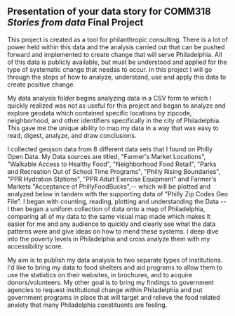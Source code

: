 ## Presentation of your data story for COMM318 _Stories from data_ Final Project

This project is created as a tool for philanthropic consulting. There is a lot of power held within this data and the analysis carried out that can be pushed forward and implemented to create change that will serve Philadelphia. All of this data is publicly available, but must be understood and applied for the type of systematic change that needas to occur. In this project I will go through the steps of how to analyze, understand, use and apply this data to create positive change.

My data analysis folder begins analyzing data in a CSV form to which I quickly realized was not as useful for this project and began to analyze and explore geodata which contained specific locations by zipcode, neighborhood, and other identifiers specifically in the city of Philadelphia. This gave me the unique ability to map my data in a way that was easy to read, digest, analyze, and draw conclusions.

I collected geojson data from 8 different data sets that I found on Philly Open Data. My Data sources are titled, "Farmer's Market Locations", "Walkable Access to Healthy Food", "Neighborhood Food Retail", "Parks and Recreation Out of School Time Programs", "Philly Rising Boundaries", "PPR Hydration Stations", "PPR Adult Exercise Equipment" and Farmer's Markets "Acceptance of PhillyFoodBucks",-- which will be plotted and analyzed below in tandem with the supporting data of "Philly Zip Codes Geo File". I began with counting, reading, plotting and understanding the Data -- I then began a uniform collection of data onto a map of Philadelphia, comparing all of my data to the same visual map made which makes it easier for me and any audience to quickly and clearly see what the data patterns were and give ideas on how to mend these systems. I deep dive into the poverty levels in Philadelphia and cross analyze them with my accessibility score.

My aim is to publish my data analysis to two separate types of institutions. I'd like to bring my data to food shelters and aid programs to allow them to use the statistics on their websites, in brochures, and to acquire donors/volunteers. My other goal is to bring my findings to government agencies to request institutional change within Philadelphia and put government programs in place that will target and relieve the food related anxiety that many Philadelphia constituents are feeling.



